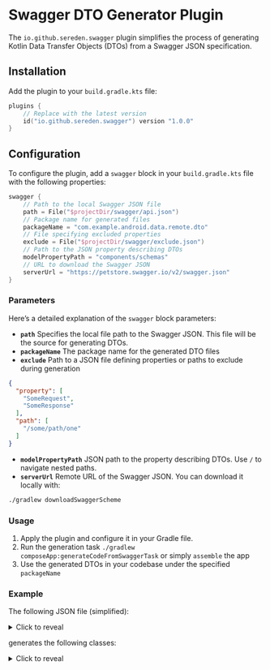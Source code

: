 # Swagger DTO Generator Plugin

The `io.github.sereden.swagger` plugin simplifies the process of generating Kotlin 
Data Transfer Objects (DTOs) from a Swagger JSON specification. 
## Installation

Add the plugin to your `build.gradle.kts` file:

```kotlin
plugins {
    // Replace with the latest version
    id("io.github.sereden.swagger") version "1.0.0" 
}
```

## Configuration

To configure the plugin, add a `swagger` block in your `build.gradle.kts` file with the following properties:

```kotlin
swagger {
    // Path to the local Swagger JSON file
    path = File("$projectDir/swagger/api.json")
    // Package name for generated files
    packageName = "com.example.android.data.remote.dto"
    // File specifying excluded properties
    exclude = File("$projectDir/swagger/exclude.json")
    // Path to the JSON property describing DTOs
    modelPropertyPath = "components/schemas"
    // URL to download the Swagger JSON
    serverUrl = "https://petstore.swagger.io/v2/swagger.json"
}
```

### Parameters

Here’s a detailed explanation of the `swagger` block parameters:

- **`path`**
Specifies the local file path to the Swagger JSON. This file will be the source for generating DTOs.  
- **`packageName`** 
The package name for the generated DTO files
- **`exclude`** 
Path to a JSON file defining properties or paths to exclude during generation

```json
{
  "property": [
    "SomeRequest",
    "SomeResponse"
  ],
  "path": [
    "/some/path/one"
  ]
}
```
- **`modelPropertyPath`**
  JSON path to the property describing DTOs. Use `/` to navigate nested paths.
- **`serverUrl`**
  Remote URL of the Swagger JSON. You can download it locally with:
```bash
./gradlew downloadSwaggerScheme
```

### Usage
1. Apply the plugin and configure it in your Gradle file.
2. Run the generation task `./gradlew composeApp:generateCodeFromSwaggerTask` or simply `assemble` 
the app
3. Use the generated DTOs in your codebase under the specified `packageName`

### Example

The following JSON file (simplified):

<details>
  <summary>Click to reveal</summary>

```json
{
  "definitions": {
    "Pet": {
      "type": "object",
      "required": [
        "name",
        "photoUrls"
      ],
      "properties": {
        "id": {
          "type": "integer",
          "format": "int64"
        },
        "category": {
          "$ref": "#/definitions/Category"
        },
        "name": {
          "type": "string",
          "example": "doggie"
        },
        "photoUrls": {
          "type": "array",
          "xml": {
            "wrapped": true
          },
          "items": {
            "type": "string",
            "xml": {
              "name": "photoUrl"
            }
          }
        },
        "tags": {
          "type": "array",
          "xml": {
            "wrapped": true
          },
          "items": {
            "xml": {
              "name": "tag"
            },
            "$ref": "#/definitions/Tag"
          }
        },
        "status": {
          "type": "string",
          "description": "pet status in the store",
          "enum": [
            "available",
            "pending",
            "sold"
          ]
        }
      },
      "xml": {
        "name": "Pet"
      }
    }
  }
}
```
</details>

generates the following classes:

<details>
  <summary>Click to reveal</summary>

  ```kotlin
  @Serializable
  public class Pet(
    @SerialName("photoUrls")
    public val photoUrls: List<String>,
    /**
     * Example:
     * ```doggie```
     */
    @SerialName("name")
    public val name: String,
    @SerialName("id")
    public val id: Int,
    @SerialName("category")
    public val category: Category,
    @SerialName("tags")
    public val tags: List<Tag>,
    /**
     * pet status in the store
     */
    @SerialName("status")
    public val status: PetStatusOption,
  )
  
  ```
  and 
  ```kotlin
  @Serializable
  public enum class PetStatusOption(
    public val rawValue: String,
  ) {
    @SerialName("available")
    Available("available"),
    @SerialName("pending")
    Pending("pending"),
    @SerialName("sold")
    Sold("sold"),
    ;
  }
  ```
</details>
